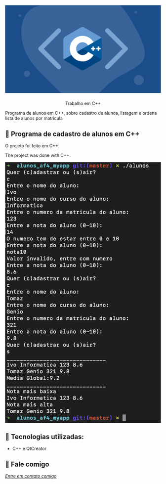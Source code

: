 <h1 align="center">
    <img width="600" src="cplusplus.png" />
</h1>


<p align="center">
Trabalho em C++
    
Programa de alunos em C++, sobre cadastro de alunos, listagem e ordena lista de alunos por matricula
</p>

📌 Programa de cadastro de alunos em C++
------------------
O projeto foi feito em C++.


The project was done with C++.


<img src="resultado.png" alt="page-home">


🔧 Tecnologias utilizadas:
------------------

- C++ e QtCreator 

💬 Fale comigo
------------------
[*Entre em contato comigo*](https://www.linkedin.com/in/ivo-baptista-3712144/)



